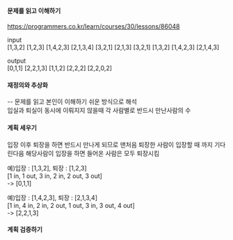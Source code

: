 #### 문제를 읽고 이해하기
https://programmers.co.kr/learn/courses/30/lessons/86048

input</br>
[1,3,2]	[1,2,3]
[1,4,2,3]	[2,1,3,4]
[3,2,1]	[2,1,3]	
[3,2,1]	[1,3,2]	
[1,4,2,3]	[2,1,4,3]	

output</br>
[0,1,1]
[2,2,1,3]
[1,1,2]
[2,2,2]
[2,2,0,2]

 
#### 재정의와 추상화<br>
-- 문제를 읽고 본인이 이해하기 쉬운 방식으로 해석<br>
입실과 퇴실이 동시에 이뤄지지 않을때 각 사람별로 반드시 만난사람의 수

#### 계획 세우기<br>
입장 이후 퇴장을 하면 반드시 만나게 되므로 맨처음 퇴장한 사람이 입장할 때 까지 기다린다음 해당사람이 입장을 하면 들어온 사람은 모두 퇴장시킴

예)입장 : [1,3,2], 퇴장 : [1,2,3]<br>
[1 in, 1 out, 3 in, 2 in, 2 out, 3 out]<br>
-> [0,1,1]

예)입장 : [1,4,2,3], 퇴장 : [2,1,3,4]<br>
[1 in, 4 in, 2 in, 2 out, 1 out, 3 in, 3 out, 4 out]<br>
-> [2,2,1,3]

#### 계획 검증하기
